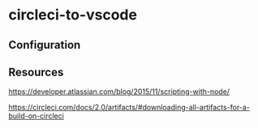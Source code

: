 # circleci-to-vscode

## Configuration

## Resources

https://developer.atlassian.com/blog/2015/11/scripting-with-node/

https://circleci.com/docs/2.0/artifacts/#downloading-all-artifacts-for-a-build-on-circleci
